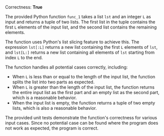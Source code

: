Correctness: **True**

The provided Python function `func_1` takes a list `lst` and an integer `L` as input and returns a tuple of two lists. The first list in the tuple contains the first `L` elements of the input list, and the second list contains the remaining elements.

The function uses Python's list slicing feature to achieve this. The expression `lst[:L]` returns a new list containing the first `L` elements of `lst`, and `lst[L:]` returns a new list containing all elements of `lst` starting from index `L` to the end.

The function handles all potential cases correctly, including:

* When `L` is less than or equal to the length of the input list, the function splits the list into two parts as expected.
* When `L` is greater than the length of the input list, the function returns the entire input list as the first part and an empty list as the second part, which is a reasonable behavior.
* When the input list is empty, the function returns a tuple of two empty lists, which is also a reasonable behavior.

The provided unit tests demonstrate the function's correctness for various input cases. Since no potential case can be found where the program does not work as expected, the program is correct.